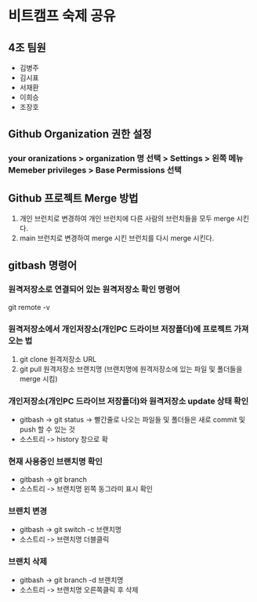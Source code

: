 # 비트캠프 숙제 공유
## 4조 팀원
- 김병주
- 김시표
- 서재환
- 이희승
- 조장호
  
## Github Organization 권한 설정
### your oranizations > organization 명 선택 > Settings > 왼쪽 메뉴 Memeber privileges > Base Permissions 선택

## Github 프로젝트 Merge 방법
1. 개인 브런치로 변경하여 개인 브런치에 다른 사람의 브런치들을 모두 merge 시킨다.
2. main 브런치로 변경하여 merge 시킨 브런치를 다시 merge 시킨다.

## gitbash 명령어
### 원격저장소로 연결되어 있는 원격저장소 확인 명령어
git remote -v
### 원격저장소에서 개인저장소(개인PC 드라이브 저장폴더)에 프로젝트 가져오는 법
1. git clone 원격저장소 URL
2. git pull 원격저장소 브랜치명 (브랜치명에 원격저장소에 있는 파일 및 폴더들을 merge 시킴)
### 개인저장소(개인PC 드라이브 저장폴더)와 원격저장소 update 상태 확인
- gitbash -> git status -> 빨간줄로 나오는 파일들 및 폴더들은 새로 commit 및 push 할 수 있는 것
- 소스트리 -> history 창으로 확
### 현재 사용중인 브랜치명 확인
- gitbash -> git branch
- 소스트리 -> 브랜치명 왼쪽 동그라미 표시 확인
### 브랜치 변경
- gitbash -> git switch -c 브랜치명
- 소스트리 -> 브랜치명 더블클릭
### 브랜치 삭제
- gitbash -> git branch -d 브랜치명
- 소스트리 -> 브랜치명 오른쪽클릭 후 삭제
